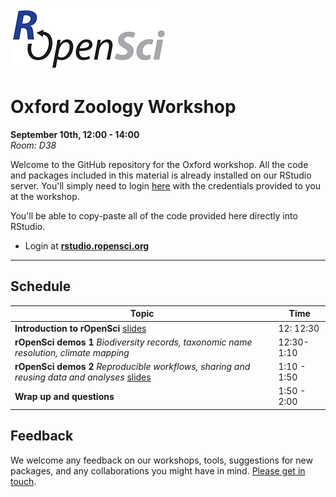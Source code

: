 
[![](ropensci_logo.png)](http://ropensci.org/)
# Oxford Zoology Workshop
**September 10th, 12:00 - 14:00**  
*Room: D38*

Welcome to the GitHub repository for the Oxford workshop. All the code and packages included in this material is already installed on our RStudio server. You'll simply need to login [here](http://rstudio.ropensci.org/) with the credentials provided to you at the workshop.

You'll be able to copy-paste all of the code provided here directly into RStudio.

* Login at [**rstudio.ropensci.org**](http://rstudio.ropensci.org/)

--- 

## Schedule 

|Topic|Time|
|---------------|-------|
|**Introduction to rOpenSci** [slides](http://ropensci.github.io/workshops-oxford-2013-09/00-introduction/intro_slides/index.html) | 12: 12:30 |
|**rOpenSci demos 1** *Biodiversity records, taxonomic name resolution, climate mapping*  | 12:30-1:10 |
|**rOpenSci demos 2** *Reproducible workflows, sharing and reusing data and analyses*  [slides](http://ropensci.github.io/workshops-oxford-2013-09/02-reproducible-workflows/slides/index.html) | 1:10 - 1:50 |
|**Wrap up and questions**  | 1:50 - 2:00 |

## Feedback

We welcome any feedback on our workshops, tools, suggestions for new packages, and any collaborations you might have in mind. [Please get in touch](http://ropensci.org/contact.html).
